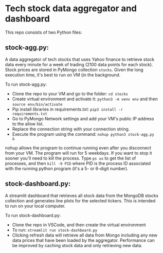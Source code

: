 # Tech stock data aggregator and dashboard

This repo consists of two Python files:

## stock-agg.py: 
A data aggregator of tech stocks that uses Yahoo finance to retrieve stock data every minute for a week of trading (2100 data points for each stock).  Stock prices are stored in PyMongo collection `stocks`.  Given the long execution time, it's best to run on VM (in the background.  

To run stock-agg.py:
* Clone the repo to your VM and go to the folder: `cd stocks`
* Create virtual environment and activate it: `python3 -m venv env` and then `source env/bin/activate`
* Pip install libraries in requirements.txt: `pip3 install -r requirements.txt`
* Go to PyMongo Network settings and add your VM's public IP address to the allow list.
* Replace the connection string with your connection string.
* Execute the program using the command:  `nohup python3 stock-agg.py &`

nohup allows the program to continue running even after you disconnect from your VM.  The program will run for 5 weekdays.  If you want to stop it sooner you'll need to kill the process.  Type `ps ux` to get the list of processes, and then `kill -9 PID` where PID is the process ID associated with the running python program (it's a 5- or 6-digit number).  

## stock-dashboard.py:
A streamlit dashboard that retrieves all stock data from the MongoDB stocks collection and generates line plots for the selected tickers.  This is intended to run on your local computer.

To run stock-dashboard.py:
* Clone the repo in VSCode, and then create the virtual environment
* To run: `streamlit run stock-dashboard.py`
* Clicking refresh data will retrieve all data from Mongo including any new data prices that have been loaded by the aggregator.  Performance can be improved by caching stock data and only retrieving new data.  

